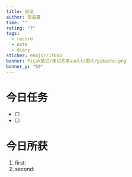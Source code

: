 ```yaml
---
title: 日记
author: 贺昌嘉
time: ""
rating: "7"
tags:
  - record
  - note
  - diary
sticker: emoji//1f603
banner: Picak笔记/笔记共享vault/图片/pikachu.png
banner_y: "59"
---
```

# 今日任务
- [ ]  
- [ ]  

# 
### 


# 今日所获
1. first:
2. second:


